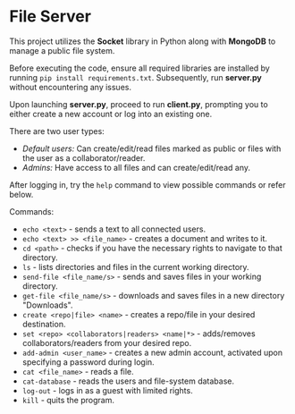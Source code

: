 # File Server

This project utilizes the **Socket** library in Python along with **MongoDB** to manage a public file system.

Before executing the code, ensure all required libraries are installed by running `pip install requirements.txt`. Subsequently, run **server.py** without encountering any issues.

Upon launching **server.py**, proceed to run **client.py**, prompting you to either create a new account or log into an existing one.

There are two user types:
- *Default users:* Can create/edit/read files marked as public or files with the user as a collaborator/reader.
- *Admins:* Have access to all files and can create/edit/read any.

After logging in, try the `help` command to view possible commands or refer below.

Commands:
- `echo <text>` - sends a text to all connected users.
- `echo <text> >> <file_name>` - creates a document and writes to it.
- `cd <path>` - checks if you have the necessary rights to navigate to that directory.
- `ls` - lists directories and files in the current working directory.
- `send-file <file_name/s>` - sends and saves files in your working directory.
- `get-file <file_name/s>` - downloads and saves files in a new directory "Downloads".
- `create <repo|file> <name>` - creates a repo/file in your desired destination.
- `set <repo> <collaborators|readers> <name|*>` - adds/removes collaborators/readers from your desired repo.
- `add-admin <user_name>` - creates a new admin account, activated upon specifying a password during login.
- `cat <file_name>` - reads a file.
- `cat-database` - reads the users and file-system database.
- `log-out` - logs in as a guest with limited rights.
- `kill` - quits the program.
